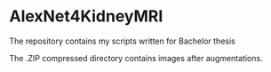 # AlexNet4KidneyMRI
The repository contains my scripts written for Bachelor thesis

The .ZIP compressed directory contains images after augmentations.
